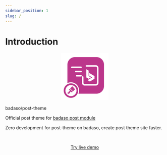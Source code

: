 ```yaml
---
sidebar_position: 1
slug: /
---
```


# Introduction

<p align="center">
  <a href="https://badaso-docs.uatech.co.id/">
    <img src="img/badaso-module-logo.png" width="150px" alt="Badaso logo" />  
  </a>
  <p>badaso/post-theme</p>
</p>

<p align="left">Official post theme for <a href="https://github.com/uasoft-indonesia/badaso">badaso post module</a></p>
<p align="left">Zero development for post-theme on badaso, create post theme site faster.</p>
<br />

<p align="center">
  <p align="center"><a href="https://badaso-demo.uatech.co.id/post" target="_blank">Try live demo</a></p>
</p>
